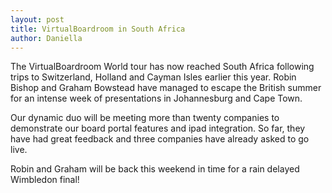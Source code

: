 ```yaml
---
layout: post
title: VirtualBoardroom in South Africa
author: Daniella
---
```

The VirtualBoardroom World tour has now reached South Africa following trips to
Switzerland, Holland and Cayman Isles earlier this year. Robin Bishop and
Graham Bowstead have managed to escape the British summer for an intense week
of presentations in Johannesburg and Cape Town.

Our dynamic duo will be meeting more than twenty companies to demonstrate our
board portal features and ipad integration. So far, they have had great
feedback and three companies have already asked to go live.

Robin and Graham will be back this weekend in time for a rain delayed Wimbledon
final!
